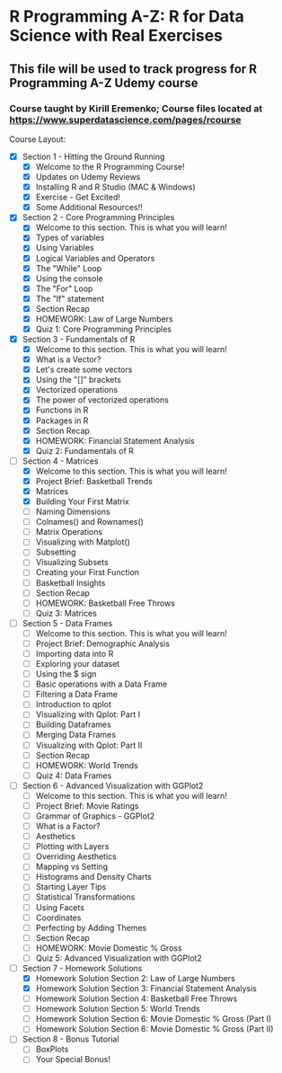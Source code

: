 # R Programming A-Z: R for Data Science with Real Exercises
## This file will be used to track progress for R Programming A-Z Udemy course
### Course taught by Kirill Eremenko; Course files located at https://www.superdatascience.com/pages/rcourse

Course Layout:

- [x] Section 1 - Hitting the Ground Running
	- [x] Welcome to the R Programming Course!
	- [x] Updates on Udemy Reviews
	- [x] Installing R and R Studio (MAC & Windows)
	- [x] Exercise - Get Excited!
	- [x] Some Additional Resources!!
- [x] Section 2 - Core Programming Principles
	- [x] Welcome to this section. This is what you will learn!
	- [x] Types of variables
	- [x] Using Variables
	- [x] Logical Variables and Operators
	- [x] The "While" Loop
	- [x] Using the console
	- [x] The "For" Loop
	- [x] The "If" statement
	- [x] Section Recap
	- [x] HOMEWORK: Law of Large Numbers
	- [x] Quiz 1: Core Programming Principles
- [x] Section 3 - Fundamentals of R
	- [x] Welcome to this section. This is what you will learn!
	- [x] What is a Vector?
	- [x] Let's create some vectors
	- [x] Using the "[]" brackets
	- [x] Vectorized operations
	- [x] The power of vectorized operations
	- [x] Functions in R
	- [x] Packages in R
	- [x] Section Recap
	- [x] HOMEWORK: Financial Statement Analysis
	- [x] Quiz 2: Fundamentals of R
- [ ] Section 4 - Matrices
	- [x] Welcome to this section. This is what you will learn!
	- [x] Project Brief: Basketball Trends
	- [x] Matrices
	- [x] Building Your First Matrix
	- [ ] Naming Dimensions
	- [ ] Colnames() and Rownames()
	- [ ] Matrix Operations
	- [ ] Visualizing with Matplot()
	- [ ] Subsetting
	- [ ] Visualizing Subsets
	- [ ] Creating your First Function
	- [ ] Basketball Insights
	- [ ] Section Recap
	- [ ] HOMEWORK: Basketball Free Throws
	- [ ] Quiz 3: Matrices
- [ ] Section 5 - Data Frames
	- [ ] Welcome to this section. This is what you will learn!
	- [ ] Project Brief: Demographic Analysis
	- [ ] Importing data into R
	- [ ] Exploring your dataset
	- [ ] Using the $ sign
	- [ ] Basic operations with a Data Frame
	- [ ] Filtering a Data Frame
	- [ ] Introduction to qplot
	- [ ] Visualizing with Qplot: Part I
	- [ ] Building Dataframes
	- [ ] Merging Data Frames
	- [ ] Visualizing with Qplot: Part II
	- [ ] Section Recap
	- [ ] HOMEWORK: World Trends
	- [ ] Quiz 4: Data Frames
- [ ] Section 6 - Advanced Visualization with GGPlot2
	- [ ] Welcome to this section. This is what you will learn!
	- [ ] Project Brief: Movie Ratings
	- [ ] Grammar of Graphics - GGPlot2
	- [ ] What is a Factor?
	- [ ] Aesthetics
	- [ ] Plotting with Layers
	- [ ] Overriding Aesthetics
	- [ ] Mapping vs Setting
	- [ ] Histograms and Density Charts
	- [ ] Starting Layer Tips
	- [ ] Statistical Transformations
	- [ ] Using Facets
	- [ ] Coordinates
	- [ ] Perfecting by Adding Themes
	- [ ] Section Recap
	- [ ] HOMEWORK: Movie Domestic % Gross
	- [ ] Quiz 5: Advanced Visualization with GGPlot2
- [ ] Section 7 - Homework Solutions
	- [x] Homework Solution Section 2: Law of Large Numbers
	- [x] Homework Solution Section 3: Financial Statement Analysis
	- [ ] Homework Solution Section 4: Basketball Free Throws
	- [ ] Homework Solution Section 5: World Trends
	- [ ] Homework Solution Section 6: Movie Domestic % Gross (Part I)
	- [ ] Homework Solution Section 6: Movie Domestic % Gross (Part II)
- [ ] Section 8 - Bonus Tutorial
	- [ ] BoxPlots
	- [ ] Your Special Bonus!
